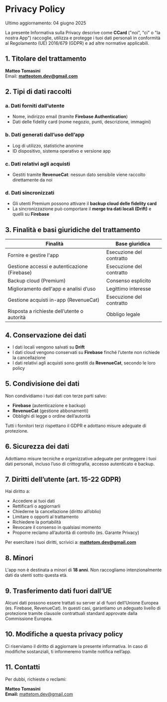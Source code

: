 # Privacy Policy

Ultimo aggiornamento: 04 giugno 2025

La presente Informativa sulla Privacy descrive come **CCard** ("noi", "ci" o "la nostra App") raccoglie, utilizza e protegge i tuoi dati personali in conformità al Regolamento (UE) 2016/679 (GDPR) e ad altre normative applicabili.

## 1. Titolare del trattamento

**Matteo Tomasini**  
Email: **matteotom.dev@gmail.com**

## 2. Tipi di dati raccolti

### a. **Dati forniti dall’utente**
- Nome, indirizzo email (tramite **Firebase Authentication**)
- Dati delle fidelity card (nome negozio, punti, descrizione, immagini)

### b. **Dati generati dall’uso dell’app**
- Log di utilizzo, statistiche anonime
- ID dispositivo, sistema operativo e versione app

### c. **Dati relativi agli acquisti**
- Gestiti tramite **RevenueCat**: nessun dato sensibile viene raccolto direttamente da noi

### d. **Dati sincronizzati**
- Gli utenti Premium possono attivare il **backup cloud delle fidelity card**
- La sincronizzazione può comportare il **merge tra dati locali (Drift)** e quelli su **Firebase**

## 3. Finalità e basi giuridiche del trattamento

| Finalità                                           | Base giuridica             |
|---------------------------------------------------|----------------------------|
| Fornire e gestire l'app                           | Esecuzione del contratto   |
| Gestione accessi e autenticazione (Firebase)      | Esecuzione del contratto   |
| Backup cloud (Premium)                            | Consenso esplicito         |
| Miglioramento dell'app e analisi d’uso            | Legittimo interesse        |
| Gestione acquisti in-app (RevenueCat)             | Esecuzione del contratto   |
| Risposta a richieste dell’utente o autorità       | Obbligo legale             |

## 4. Conservazione dei dati

- I dati locali vengono salvati su **Drift**
- I dati cloud vengono conservati su **Firebase** finché l’utente non richiede la cancellazione
- I dati relativi agli acquisti sono gestiti da **RevenueCat**, secondo le loro policy

## 5. Condivisione dei dati

Non condividiamo i tuoi dati con terze parti salvo:

- **Firebase** (autenticazione e backup)
- **RevenueCat** (gestione abbonamenti)
- Obblighi di legge o ordine dell’autorità

Tutti i fornitori terzi rispettano il GDPR e adottano misure adeguate di protezione.

## 6. Sicurezza dei dati

Adottiamo misure tecniche e organizzative adeguate per proteggere i tuoi dati personali, incluso l’uso di crittografia, accesso autenticato e backup.

## 7. Diritti dell’utente (art. 15-22 GDPR)

Hai diritto a:

- Accedere ai tuoi dati
- Rettificarli o aggiornarli
- Chiederne la cancellazione (diritto all’oblio)
- Limitare o opporti al trattamento
- Richiedere la portabilità
- Revocare il consenso in qualsiasi momento
- Proporre reclamo all’autorità di controllo (es. Garante Privacy)

Per esercitare i tuoi diritti, scrivici a: **mattetom.dev@gmail.com**

## 8. Minori

L'app non è destinata a minori di **18 anni**. Non raccogliamo intenzionalmente dati da utenti sotto questa età.

## 9. Trasferimento dati fuori dall’UE

Alcuni dati possono essere trattati su server al di fuori dell’Unione Europea (es. Firebase, RevenueCat). In questi casi, garantiamo un adeguato livello di protezione tramite clausole contrattuali standard approvate dalla Commissione Europea.

## 10. Modifiche a questa privacy policy

Ci riserviamo il diritto di aggiornare la presente informativa. In caso di modifiche sostanziali, ti informeremo tramite notifica nell’app.

## 11. Contatti

Per dubbi, richieste o reclami:

**Matteo Tomasini**  
**Email:** mattetom.dev@gmail.com
